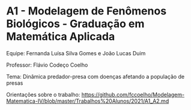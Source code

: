 # A1 - Modelagem de Fenômenos Biológicos - Graduação em Matemática Aplicada

Equipe: Fernanda Luísa Silva Gomes e João Lucas Duim

Professor: Flávio Codeço Coelho

Tema: Dinâmica predador-presa com doenças afetando a população de presas

Orientações sobre o trabalho: https://github.com/fccoelho/Modelagem-Matematica-IV/blob/master/Trabalhos%20Alunos/2021/A1_A2.md
